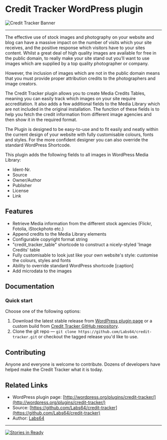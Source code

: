 # Credit Tracker WordPress plugin

![Credit Tracker Banner](https://raw.githubusercontent.com/Labs64/credit-tracker/master/assets/banner-772x250.png)

---

The effective use of stock images and photography on your website and blog can have a massive impact on the number of visits which your site receives, and the positive response which visitors have to your sites content. Whilst a great deal of high quality images are available for free in the public domain, to really make your site stand out you’ll want to use images which are supplied by a top quality photographer or company.

However, the inclusion of images which are not in the public domain means that you must provide proper attribution credits to the photographers and image creators.

The Credit Tracker plugin allows you to create Media Credits Tables, meaning you can easily track which images on your site require accreditation. It also adds a few additional fields to the Media Library which are not included in the original installation. The function of these fields is to help you fetch the credit information from different image agencies and then show it in the required format.

The Plugin is designed to be easy-to-use and to fit easily and neatly within the current design of your website with fully customisable colours, fonts and styles. For the more confident designer you can also override the standard WordPress Shortcode.

This plugin adds the following fields to all images in WordPress Media Library:
* Ident-Nr.
* Source
* Owner/Author
* Publisher
* License
* Link

## Features

* Retrieve Media information from the different stock agencies (Flickr, Fotolia, iStockphoto etc.)
* Append credits to the Media Library elements
* Configurable copyright format string
* "credit_tracker_table" shortcode to construct a nicely-styled 'Image Credits' table
* Fully customisable to look just like your own website's style: customise the colours, styles and fonts
* Ability to override standard WordPress shortcode [caption]
* Add microdata to the images

## Documentation

### Quick start

Choose one of the following options:

1. Download the latest stable release from [WordPress plugin page](http://wordpress.org/plugins/credit-tracker/) or a custom build from [Credit Tracker GitHub repository](https://github.com/Labs64/credit-tracker).
2. Clone the git repo — `git clone https://github.com/Labs64/credit-tracker.git` or checkout the tagged release you'd like to use.


## Contributing

Anyone and everyone is welcome to contribute. Dozens of developers have helped make the Credit Tracker what it is today.


## Related Links

* WordPress plugin page: [http://wordpress.org/plugins/credit-tracker/](http://wordpress.org/plugins/credit-tracker/)
* Source: [https://github.com/Labs64/credit-tracker](https://github.com/Labs64/credit-tracker)
* Author: [Labs64](http://www.labs64.com)

---

[![Stories in Ready](https://badge.waffle.io/labs64/credit-tracker.svg?label=ready&title=Ready)](http://waffle.io/labs64/credit-tracker)
